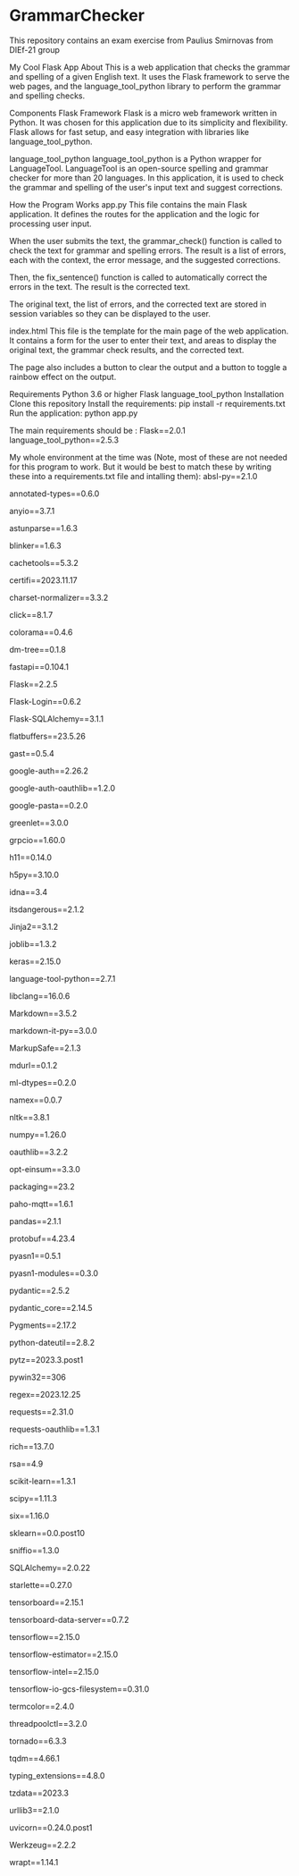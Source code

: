 # GrammarChecker
This repository contains an exam exercise from Paulius Smirnovas from DIEf-21 group

My Cool Flask App
About
This is a web application that checks the grammar and spelling of a given English text. It uses the Flask framework to serve the web pages, and the language_tool_python library to perform the grammar and spelling checks.

Components
Flask Framework
Flask is a micro web framework written in Python. It was chosen for this application due to its simplicity and flexibility. Flask allows for fast setup, and easy integration with libraries like language_tool_python.

language_tool_python
language_tool_python is a Python wrapper for LanguageTool. LanguageTool is an open-source spelling and grammar checker for more than 20 languages. In this application, it is used to check the grammar and spelling of the user's input text and suggest corrections.

How the Program Works
app.py
This file contains the main Flask application. It defines the routes for the application and the logic for processing user input.

When the user submits the text, the grammar_check() function is called to check the text for grammar and spelling errors. The result is a list of errors, each with the context, the error message, and the suggested corrections.

Then, the fix_sentence() function is called to automatically correct the errors in the text. The result is the corrected text.

The original text, the list of errors, and the corrected text are stored in session variables so they can be displayed to the user.

index.html
This file is the template for the main page of the web application. It contains a form for the user to enter their text, and areas to display the original text, the grammar check results, and the corrected text.

The page also includes a button to clear the output and a button to toggle a rainbow effect on the output.

Requirements
Python 3.6 or higher
Flask
language_tool_python
Installation
Clone this repository
Install the requirements: pip install -r requirements.txt
Run the application: python app.py



The main requirements should be :
Flask==2.0.1
language_tool_python==2.5.3


My whole environment at the time was (Note, most of these are not needed for this program to work. But it would be best to match these by writing these into a requirements.txt file and intalling them):
absl-py==2.1.0

annotated-types==0.6.0

anyio==3.7.1

astunparse==1.6.3

blinker==1.6.3

cachetools==5.3.2

certifi==2023.11.17

charset-normalizer==3.3.2

click==8.1.7

colorama==0.4.6

dm-tree==0.1.8

fastapi==0.104.1

Flask==2.2.5

Flask-Login==0.6.2

Flask-SQLAlchemy==3.1.1

flatbuffers==23.5.26

gast==0.5.4

google-auth==2.26.2

google-auth-oauthlib==1.2.0

google-pasta==0.2.0

greenlet==3.0.0

grpcio==1.60.0

h11==0.14.0

h5py==3.10.0

idna==3.4

itsdangerous==2.1.2

Jinja2==3.1.2

joblib==1.3.2

keras==2.15.0

language-tool-python==2.7.1

libclang==16.0.6

Markdown==3.5.2

markdown-it-py==3.0.0

MarkupSafe==2.1.3

mdurl==0.1.2

ml-dtypes==0.2.0

namex==0.0.7

nltk==3.8.1

numpy==1.26.0

oauthlib==3.2.2

opt-einsum==3.3.0

packaging==23.2

paho-mqtt==1.6.1

pandas==2.1.1

protobuf==4.23.4

pyasn1==0.5.1

pyasn1-modules==0.3.0

pydantic==2.5.2

pydantic_core==2.14.5

Pygments==2.17.2

python-dateutil==2.8.2

pytz==2023.3.post1

pywin32==306

regex==2023.12.25

requests==2.31.0

requests-oauthlib==1.3.1

rich==13.7.0

rsa==4.9

scikit-learn==1.3.1

scipy==1.11.3

six==1.16.0

sklearn==0.0.post10

sniffio==1.3.0

SQLAlchemy==2.0.22

starlette==0.27.0

tensorboard==2.15.1

tensorboard-data-server==0.7.2

tensorflow==2.15.0

tensorflow-estimator==2.15.0

tensorflow-intel==2.15.0

tensorflow-io-gcs-filesystem==0.31.0

termcolor==2.4.0

threadpoolctl==3.2.0

tornado==6.3.3

tqdm==4.66.1

typing_extensions==4.8.0

tzdata==2023.3

urllib3==2.1.0

uvicorn==0.24.0.post1

Werkzeug==2.2.2

wrapt==1.14.1

